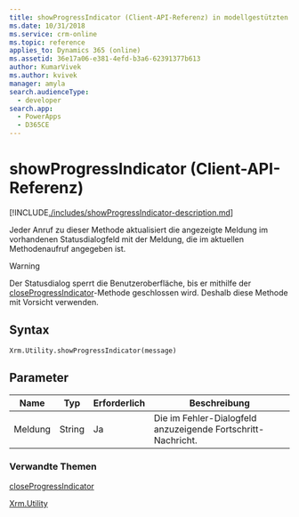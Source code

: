 ```yaml
---
title: showProgressIndicator (Client-API-Referenz) in modellgestützten Apps | MicrosoftDocs
ms.date: 10/31/2018
ms.service: crm-online
ms.topic: reference
applies_to: Dynamics 365 (online)
ms.assetid: 36e17a06-e381-4efd-b3a6-62391377b613
author: KumarVivek
ms.author: kvivek
manager: amyla
search.audienceType:
  - developer
search.app:
  - PowerApps
  - D365CE
---
```

# <a name="showprogressindicator-client-api-reference"></a>showProgressIndicator (Client-API-Referenz)



[!INCLUDE[./includes/showProgressIndicator-description.md](./includes/showProgressIndicator-description.md)]

Jeder Anruf zu dieser Methode aktualisiert die angezeigte Meldung im vorhandenen Statusdialogfeld mit der Meldung, die im aktuellen Methodenaufruf angegeben ist.

>[!WARNING]
>Der Statusdialog sperrt die Benutzeroberfläche, bis er mithilfe der [closeProgressIndicator](closeProgressIndicator.md)-Methode geschlossen wird. Deshalb diese Methode mit Vorsicht verwenden.

## <a name="syntax"></a>Syntax

`Xrm.Utility.showProgressIndicator(message)`

## <a name="parameters"></a>Parameter 

|Name |Typ |Erforderlich |Beschreibung |
|---|---|---|---|
|Meldung|String|Ja|Die im Fehler-Dialogfeld anzuzeigende Fortschritt-Nachricht.|



### <a name="related-topics"></a>Verwandte Themen

[closeProgressIndicator](closeProgressIndicator.md)

[Xrm.Utility](../xrm-utility.md)  



